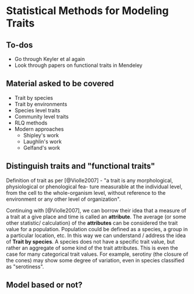 # Statistical Methods for Modeling Traits

## To-dos

* Go through Keyler et al again
* Look through papers on functional traits in Mendeley

## Material asked to be covered

* Trait by species
* Trait by environments
* Species level traits
* Community level traits
* RLQ methods
* Modern approaches
	* Shipley's work
	* Laughlin's work
	* Gelfand's work
	
	
## Distinguish traits and "functional traits"

Definition of trait as per [@Violle2007] - "a trait is any morphological, physiological or phenological fea- ture measurable at the individual level, from the cell to the whole-organism level, without reference to the environment or any other level of organization".

Continuing with [@Violle2007], we can borrow their idea that a measure of a trait at a give place and time is called an **attribute**. 
The average (or some other statistic/ calculation) of the **attributes** can be considered the trait value for a population. 
Population could be defined as a species, a group in a particular location, etc. 
In this way we can understand / address the idea of **Trait by species**.
A species does not have a specific trait value, but rather an aggregate of some kind of the trait attributes.
This is even the case for many categorical trait values.
For example, serotiny (the closure of the cones) may show some degree of variation, even in species classified as "serotiness".


## Model based or not?